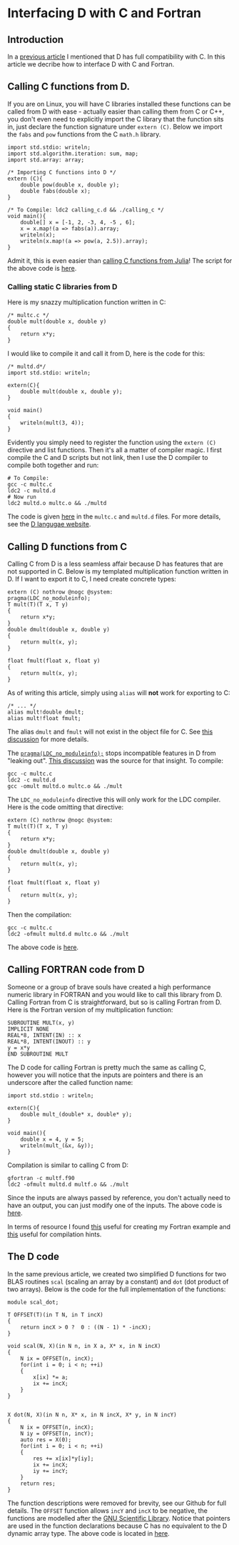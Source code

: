 # Interfacing D with C and Fortran

## Introduction

In a [previous article](http://www.active-analytics.com/blog/a-quick-look-at-d/) I mentioned that D has full compatibility with C. In this article we decribe how to interface D with C and Fortran.

## Calling C functions from D.

If you are on Linux, you will have C libraries installed these functions can be called from D with ease - actually easier than calling them from C or C++, you don't even need to explicitly import the C library that the function sits in, just declare the function signature under `extern (C)`. Below we import the `fabs` and `pow` functions from the C `math.h` library.

```
import std.stdio: writeln;
import std.algorithm.iteration: sum, map;
import std.array: array;

/* Importing C functions into D */
extern (C){
    double pow(double x, double y);
    double fabs(double x);
}

/* To Compile: ldc2 calling_c.d && ./calling_c */
void main(){
	double[] x = [-1, 2, -3, 4, -5 , 6];
	x = x.map!(a => fabs(a)).array;
	writeln(x);
	writeln(x.map!(a => pow(a, 2.5)).array);
}
```
Admit it, this is even easier than [calling C functions from Julia](http://docs.julialang.org/en/stable/manual/calling-c-and-fortran-code/)! The script for the above code is [here](https://github.com/dataPulverizer/interface-d-c-fortran/blob/master/code/scripts/pow_fabs.d).

### Calling static C libraries from D

Here is my snazzy multiplication function written in C:

```
/* multc.c */
double mult(double x, double y)
{
	return x*y;
}
```

I would like to compile it and call it from D, here is the code for this:

```
/* multd.d*/
import std.stdio: writeln;

extern(C){
	double mult(double x, double y);
}

void main()
{
	writeln(mult(3, 4));
}
```
Evidently you simply need to register the function using the `extern (C)` directive and list functions. Then it's all a matter of compiler magic. I first compile the C and D scripts but not link, then I use the D compiler to compile both together and run:

```
# To Compile:
gcc -c multc.c
ldc2 -c multd.d
# Now run
ldc2 multd.o multc.o && ./multd
```
The code is given [here](https://github.com/dataPulverizer/interface-d-c-fortran/blob/master/code/scripts) in the `multc.c` and `multd.d` files. For more details, see the [D langugae website](https://dlang.org/dll-linux.html).

## Calling D functions from C

Calling C from D is a less seamless affair because D has features that are not supported in C. Below is my templated multiplication function written in D. If I want to export it to C, I need create concrete types:

```
extern (C) nothrow @nogc @system:
pragma(LDC_no_moduleinfo);
T mult(T)(T x, T y)
{
    return x*y;
}
double dmult(double x, double y)
{
	return mult(x, y);
}

float fmult(float x, float y)
{
	return mult(x, y);
}
```

As of writing this article, simply using `alias` will **not** work for exporting to C:

```
/* ... */
alias mult!double dmult;
alias mult!float fmult;
```
The alias `dmult` and `fmult` will not exist in the object file for C. See [this discussion](https://forum.dlang.org/thread/ehdfiatwevdrqejiqaen@forum.dlang.org) for more details.

The [`pragma(LDC_no_moduleinfo);`](https://wiki.dlang.org/LDC-specific_language_changes#LDC_no_moduleinfo) stops incompatible features in D from "leaking out". [This discussion](https://forum.dlang.org/thread/bvjfgvgtitrvxpqoatar@forum.dlang.org) was the source for that insight. To compile:

```
gcc -c multc.c
ldc2 -c multd.d
gcc -omult multd.o multc.o && ./mult
```

The `LDC_no_moduleinfo` directive this will only work for the LDC compiler. Here is the code omitting that directive:

```
extern (C) nothrow @nogc @system:
T mult(T)(T x, T y)
{
    return x*y;
}
double dmult(double x, double y)
{
	return mult(x, y);
}

float fmult(float x, float y)
{
	return mult(x, y);
}
```
Then the compilation:

```
gcc -c multc.c
ldc2 -ofmult multd.d multc.o && ./mult
```

The above code is [here](https://github.com/dataPulverizer/interface-d-c-fortran/tree/master/code/scripts/DfromC).

## Calling FORTRAN code from D

Someone or a group of brave souls have created a high performance numeric library in FORTRAN and you would like to call this library from D. Calling Fortran from C is straightforward, but so is calling Fortran from D. Here is the Fortran version of my multiplication function:

```
SUBROUTINE MULT(x, y)
IMPLICIT NONE
REAL*8, INTENT(IN) :: x
REAL*8, INTENT(INOUT) :: y
y = x*y
END SUBROUTINE MULT
```
The D code for calling Fortran is pretty much the same as calling C, however you will notice that the inputs are pointers and there is an underscore after the called function name:

```
import std.stdio : writeln;

extern(C){
	double mult_(double* x, double* y);
}

void main(){
	double x = 4, y = 5;
	writeln(mult_(&x, &y));
}
```

Compilation is similar to calling C from D:

```
gfortran -c multf.f90
ldc2 -ofmult multd.d multf.o && ./mult
```
Since the inputs are always passed by reference, you don't actually need to have an output, you can just modify one of the inputs. The above code is [here](https://github.com/dataPulverizer/interface-d-c-fortran/tree/master/code/scripts/Fortran2D).

In terms of resource I found [this](http://www.cs.mtu.edu/~shene/COURSES/cs201/NOTES/F90-Subprograms.pdf) useful for creating my Fortran example and [this](http://www.yolinux.com/TUTORIALS/LinuxTutorialMixingFortranAndC.html) useful for compilation hints.

## The D code

In the same previous article, we created two simplified D functions for two BLAS routines `scal` (scaling an array by a constant) and `dot` (dot product of two arrays). Below is the code for the full implementation of the functions:

```
module scal_dot;

T OFFSET(T)(in T N, in T incX)
{
	return incX > 0 ?  0 : ((N - 1) * -incX);
}

void scal(N, X)(in N n, in X a, X* x, in N incX)
{
	N ix = OFFSET(n, incX);
	for(int i = 0; i < n; ++i)
	{
		x[ix] *= a;
		ix += incX;
	}
}


X dot(N, X)(in N n, X* x, in N incX, X* y, in N incY)
{
	N ix = OFFSET(n, incX);
	N iy = OFFSET(n, incY);
	auto res = X(0);
	for(int i = 0; i < n; ++i)
	{
		res += x[ix]*y[iy];
		ix += incX;
		iy += incY;
	}
	return res;
}
```
The function descriptions were removed for brevity, see our Github for full details.
The `OFFSET` function allows `incY` and `incX` to be negative, the functions are modelled after 
the [GNU Scientific Library](https://www.gnu.org/software/gsl/). Notice that pointers are used in the function declarations
because C has no equivalent to the D dynamic array type. The above code is located in [here](https://github.com/dataPulverizer/interface-d-c-fortran/tree/master/code/scripts).

